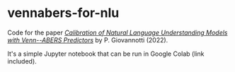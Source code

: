 # vennabers-for-nlu
Code for the paper [*Calibration of Natural Language Understanding Models with Venn--ABERS Predictors*](https://arxiv.org/abs/2205.10586) by P. Giovannotti (2022).

It's a simple Jupyter notebook that can be run in Google Colab (link included).
